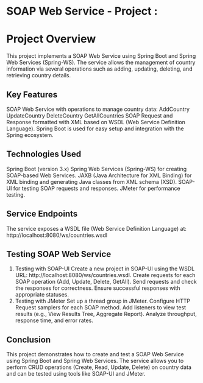 # SOAP Web Service - Project : 
# Project Overview
This project implements a SOAP Web Service using Spring Boot and Spring Web Services (Spring-WS). The service allows the management of country information via several operations such as adding, updating, deleting, and retrieving country details.

## Key Features
SOAP Web Service with operations to manage country data:
AddCountry
UpdateCountry
DeleteCountry
GetAllCountries
SOAP Request and Response formatted with XML based on WSDL (Web Service Definition Language).
Spring Boot is used for easy setup and integration with the Spring ecosystem.
## Technologies Used
Spring Boot (version 3.x)
Spring Web Services (Spring-WS) for creating SOAP-based Web Services.
JAXB (Java Architecture for XML Binding) for XML binding and generating Java classes from XML schema (XSD).
SOAP-UI for testing SOAP requests and responses.
JMeter for performance testing.

## Service Endpoints
The service exposes a WSDL file (Web Service Definition Language) at:
http://localhost:8080/ws/countries.wsdl

## Testing SOAP Web Service
1. Testing with SOAP-UI
Create a new project in SOAP-UI using the WSDL URL: http://localhost:8080/ws/countries.wsdl.
Create requests for each SOAP operation (Add, Update, Delete, GetAll).
Send requests and check the responses for correctness.
Ensure successful responses with appropriate statuses.
2. Testing with JMeter
Set up a thread group in JMeter.
Configure HTTP Request samplers for each SOAP method.
Add listeners to view test results (e.g., View Results Tree, Aggregate Report).
Analyze throughput, response time, and error rates.

## Conclusion
This project demonstrates how to create and test a SOAP Web Service using Spring Boot and Spring Web Services. The service allows you to perform CRUD operations (Create, Read, Update, Delete) on country data and can be tested using tools like SOAP-UI and JMeter.

